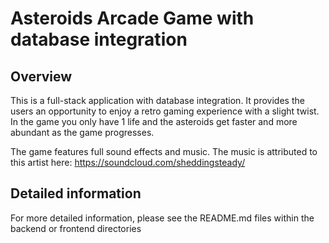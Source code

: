 # Asteroids Arcade Game with database integration

## Overview

This is a full-stack application with database integration. It provides the users an opportunity to enjoy a retro gaming experience with a slight twist. In the game you only have 1 life and the asteroids get faster and more abundant as the game progresses.

The game features full sound effects and music. The music is attributed to this artist here: https://soundcloud.com/sheddingsteady/

## Detailed information

For more detailed information, please see the README.md files within the backend or frontend directories
